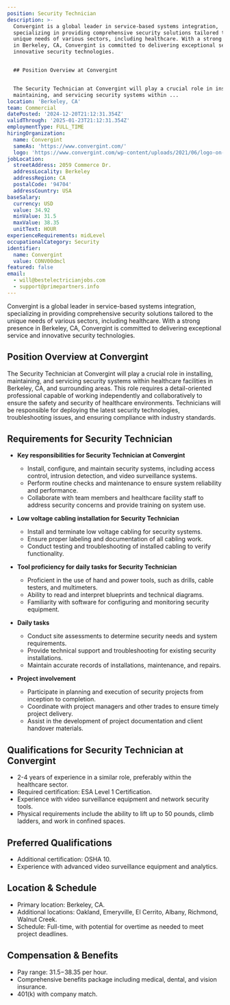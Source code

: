 ```yaml
---
position: Security Technician
description: >-
  Convergint is a global leader in service-based systems integration,
  specializing in providing comprehensive security solutions tailored to the
  unique needs of various sectors, including healthcare. With a strong presence
  in Berkeley, CA, Convergint is committed to delivering exceptional service and
  innovative security technologies.


  ## Position Overview at Convergint


  The Security Technician at Convergint will play a crucial role in installing,
  maintaining, and servicing security systems within ...
location: 'Berkeley, CA'
team: Commercial
datePosted: '2024-12-20T21:12:31.354Z'
validThrough: '2025-01-23T21:12:31.354Z'
employmentType: FULL_TIME
hiringOrganization:
  name: Convergint
  sameAs: 'https://www.convergint.com/'
  logo: 'https://www.convergint.com/wp-content/uploads/2021/06/logo-on-dark-blue.png'
jobLocation:
  streetAddress: 2059 Commerce Dr.
  addressLocality: Berkeley
  addressRegion: CA
  postalCode: '94704'
  addressCountry: USA
baseSalary:
  currency: USD
  value: 34.92
  minValue: 31.5
  maxValue: 38.35
  unitText: HOUR
experienceRequirements: midLevel
occupationalCategory: Security
identifier:
  name: Convergint
  value: CONV00dmcl
featured: false
email:
  - will@bestelectricianjobs.com
  - support@primepartners.info
---
```




Convergint is a global leader in service-based systems integration, specializing in providing comprehensive security solutions tailored to the unique needs of various sectors, including healthcare. With a strong presence in Berkeley, CA, Convergint is committed to delivering exceptional service and innovative security technologies.

## Position Overview at Convergint

The Security Technician at Convergint will play a crucial role in installing, maintaining, and servicing security systems within healthcare facilities in Berkeley, CA, and surrounding areas. This role requires a detail-oriented professional capable of working independently and collaboratively to ensure the safety and security of healthcare environments. Technicians will be responsible for deploying the latest security technologies, troubleshooting issues, and ensuring compliance with industry standards.

## Requirements for Security Technician

- **Key responsibilities for Security Technician at Convergint**
  - Install, configure, and maintain security systems, including access control, intrusion detection, and video surveillance systems.
  - Perform routine checks and maintenance to ensure system reliability and performance.
  - Collaborate with team members and healthcare facility staff to address security concerns and provide training on system use.

- **Low voltage cabling installation for Security Technician**
  - Install and terminate low voltage cabling for security systems.
  - Ensure proper labeling and documentation of all cabling work.
  - Conduct testing and troubleshooting of installed cabling to verify functionality.

- **Tool proficiency for daily tasks for Security Technician**
  - Proficient in the use of hand and power tools, such as drills, cable testers, and multimeters.
  - Ability to read and interpret blueprints and technical diagrams.
  - Familiarity with software for configuring and monitoring security equipment.

- **Daily tasks**
  - Conduct site assessments to determine security needs and system requirements.
  - Provide technical support and troubleshooting for existing security installations.
  - Maintain accurate records of installations, maintenance, and repairs.

- **Project involvement**
  - Participate in planning and execution of security projects from inception to completion.
  - Coordinate with project managers and other trades to ensure timely project delivery.
  - Assist in the development of project documentation and client handover materials.

## Qualifications for Security Technician at Convergint

- 2-4 years of experience in a similar role, preferably within the healthcare sector.
- Required certification: ESA Level 1 Certification.
- Experience with video surveillance equipment and network security tools.
- Physical requirements include the ability to lift up to 50 pounds, climb ladders, and work in confined spaces.

## Preferred Qualifications

- Additional certification: OSHA 10.
- Experience with advanced video surveillance equipment and analytics.

## Location & Schedule

- Primary location: Berkeley, CA.
- Additional locations: Oakland, Emeryville, El Cerrito, Albany, Richmond, Walnut Creek.
- Schedule: Full-time, with potential for overtime as needed to meet project deadlines.

## Compensation & Benefits

- Pay range: $31.5-$38.35 per hour.
- Comprehensive benefits package including medical, dental, and vision insurance.
- 401(k) with company match.